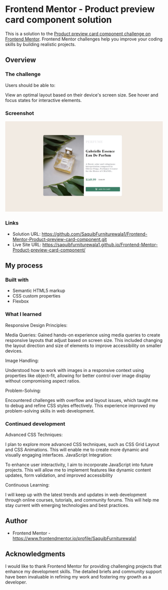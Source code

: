 # Frontend Mentor - Product preview card component solution

This is a solution to the [Product preview card component challenge on Frontend Mentor](https://www.frontendmentor.io/challenges/product-preview-card-component-GO7UmttRfa). Frontend Mentor challenges help you improve your coding skills by building realistic projects. 

## Overview

### The challenge

Users should be able to:

View an optimal layout based on their device's screen size.
See hover and focus states for interactive elements.

### Screenshot

![](images/screenshot.jpg)

### Links

- Solution URL: https://github.com/SaquibFurniturewala1/Frontend-Mentor-Product-preview-card-component.git
- Live Site URL:  https://saquibfurniturewala1.github.io/Frontend-Mentor-Product-preview-card-component/

## My process

### Built with

- Semantic HTML5 markup
- CSS custom properties
- Flexbox


### What I learned

Responsive Design Principles:

Media Queries: Gained hands-on experience using media queries to create responsive layouts that adjust based on screen size. This included changing the layout direction and size of elements to improve accessibility on smaller devices.

Image Handling:

Understood how to work with images in a responsive context using properties like object-fit, allowing for better control over image display without compromising aspect ratios.

Problem-Solving:

Encountered challenges with overflow and layout issues, which taught me to debug and refine CSS styles effectively. This experience improved my problem-solving skills in web development.


### Continued development

Advanced CSS Techniques:

I plan to explore more advanced CSS techniques, such as CSS Grid Layout and CSS Animations. This will enable me to create more dynamic and visually engaging interfaces.
JavaScript Integration:

To enhance user interactivity, I aim to incorporate JavaScript into future projects. This will allow me to implement features like dynamic content updates, form validation, and improved accessibility

Continuous Learning:

I will keep up with the latest trends and updates in web development through online courses, tutorials, and community forums. This will help me stay current with emerging technologies and best practices.

## Author

- Frontend Mentor - https://www.frontendmentor.io/profile/SaquibFurniturewala1


## Acknowledgments

I would like to thank Frontend Mentor for providing challenging projects that enhance my development skills. The detailed briefs and community support have been invaluable in refining my work and fostering my growth as a developer.
